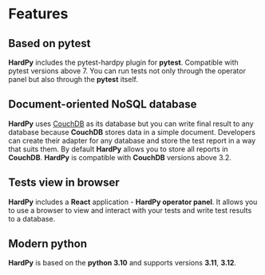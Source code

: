 # Features

## Based on pytest

**HardPy** includes the pytest-hardpy plugin for **pytest**.
Compatible with pytest versions above 7.
You can run tests not only through the operator panel but also through the **pytest** itself.

## Document-oriented NoSQL database

**HardPy** uses [CouchDB](https://couchdb.apache.org/) as its database but you can write
final result to any database because **CouchDB** stores data in a simple document.
Developers can create their adapter for any database and store the test report in a way that suits them.
By default **HardPy** allows you to store all reports in **CouchDB**.
**HardPy** is compatible with **CouchDB** versions above 3.2.

## Tests view in browser

**HardPy** includes a **React** application - **HardPy operator panel**.
It allows you to use a browser to view and interact with your tests and write test results to a database.

## Modern python

**HardPy** is based on the **python 3.10** and supports versions **3.11**, **3.12**.
